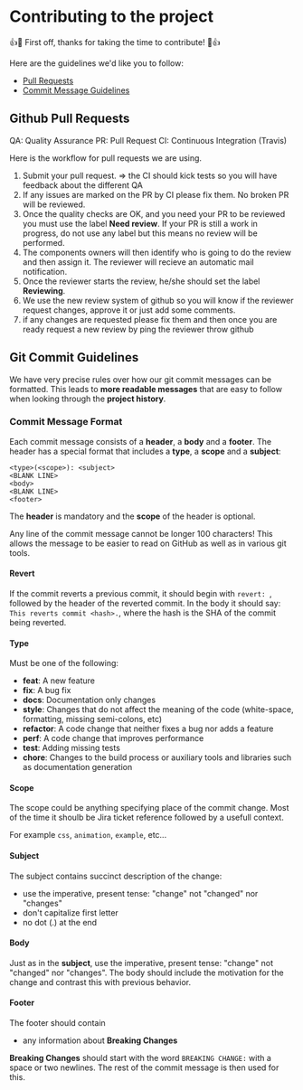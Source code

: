 # Contributing to the project

:+1::tada: First off, thanks for taking the time to contribute! :tada::+1:

Here are the guidelines we'd like you to follow:

- [Pull Requests](#pullrequest)
- [Commit Message Guidelines](#commit)

## <a name="pullrequest"></a> Github Pull Requests

QA: Quality Assurance
PR: Pull Request
CI: Continuous Integration (Travis)

Here is the workflow for pull requests we are using.

1. Submit your pull request.
   => the CI should kick tests so you will have feedback about the different QA
2. If any issues are marked on the PR by CI please fix them. No broken PR will be reviewed.
3. Once the quality checks are OK, and you need your PR to be reviewed you must use the label **Need review**. If your PR is still a work in progress, do not use any label but this means no review will be performed.
4. The components owners will then identify who is going to do the review and then assign it. The reviewer will recieve an automatic mail notification.
5. Once the reviewer starts the review, he/she should set the label **Reviewing**.
6. We use the new review system of github so you will know if the reviewer request changes, approve it or just add some comments.
7. if any changes are requested please fix them and then once you are ready request a new review by ping the reviewer throw github

## <a name="commit"></a> Git Commit Guidelines

We have very precise rules over how our git commit messages can be formatted.  This leads to **more
readable messages** that are easy to follow when looking through the **project history**.

### Commit Message Format
Each commit message consists of a **header**, a **body** and a **footer**.  The header has a special
format that includes a **type**, a **scope** and a **subject**:

```
<type>(<scope>): <subject>
<BLANK LINE>
<body>
<BLANK LINE>
<footer>
```

The **header** is mandatory and the **scope** of the header is optional.

Any line of the commit message cannot be longer 100 characters! This allows the message to be easier
to read on GitHub as well as in various git tools.

#### Revert
If the commit reverts a previous commit, it should begin with `revert: `, followed by the header of the reverted commit.
In the body it should say: `This reverts commit <hash>.`, where the hash is the SHA of the commit being reverted.

#### Type
Must be one of the following:

* **feat**: A new feature
* **fix**: A bug fix
* **docs**: Documentation only changes
* **style**: Changes that do not affect the meaning of the code (white-space, formatting, missing
  semi-colons, etc)
* **refactor**: A code change that neither fixes a bug nor adds a feature
* **perf**: A code change that improves performance
* **test**: Adding missing tests
* **chore**: Changes to the build process or auxiliary tools and libraries such as documentation generation

#### Scope
The scope could be anything specifying place of the commit change. Most of the time it shoulb be Jira ticket reference followed by a usefull context.

For example `css`, `animation`, `example`, etc...

#### Subject
The subject contains succinct description of the change:

* use the imperative, present tense: "change" not "changed" nor "changes"
* don't capitalize first letter
* no dot (.) at the end

#### Body
Just as in the **subject**, use the imperative, present tense: "change" not "changed" nor "changes".
The body should include the motivation for the change and contrast this with previous behavior.

#### Footer
The footer should contain

* any information about **Breaking Changes**

**Breaking Changes** should start with the word `BREAKING CHANGE:` with a space or two newlines. The rest of the commit message is then used for this.

